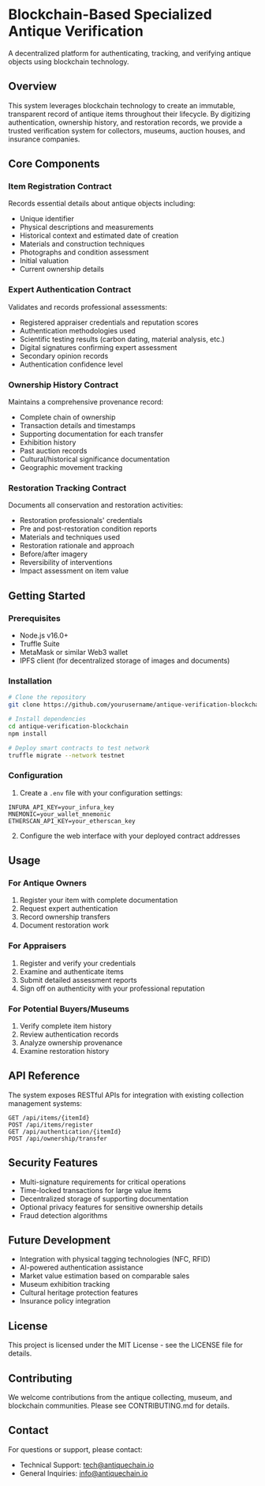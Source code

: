 # Blockchain-Based Specialized Antique Verification

A decentralized platform for authenticating, tracking, and verifying antique objects using blockchain technology.

## Overview

This system leverages blockchain technology to create an immutable, transparent record of antique items throughout their lifecycle. By digitizing authentication, ownership history, and restoration records, we provide a trusted verification system for collectors, museums, auction houses, and insurance companies.

## Core Components

### Item Registration Contract

Records essential details about antique objects including:
- Unique identifier
- Physical descriptions and measurements
- Historical context and estimated date of creation
- Materials and construction techniques
- Photographs and condition assessment
- Initial valuation
- Current ownership details

### Expert Authentication Contract

Validates and records professional assessments:
- Registered appraiser credentials and reputation scores
- Authentication methodologies used
- Scientific testing results (carbon dating, material analysis, etc.)
- Digital signatures confirming expert assessment
- Secondary opinion records
- Authentication confidence level

### Ownership History Contract

Maintains a comprehensive provenance record:
- Complete chain of ownership
- Transaction details and timestamps
- Supporting documentation for each transfer
- Exhibition history
- Past auction records
- Cultural/historical significance documentation
- Geographic movement tracking

### Restoration Tracking Contract

Documents all conservation and restoration activities:
- Restoration professionals' credentials
- Pre and post-restoration condition reports
- Materials and techniques used
- Restoration rationale and approach
- Before/after imagery
- Reversibility of interventions
- Impact assessment on item value

## Getting Started

### Prerequisites
- Node.js v16.0+
- Truffle Suite
- MetaMask or similar Web3 wallet
- IPFS client (for decentralized storage of images and documents)

### Installation

```bash
# Clone the repository
git clone https://github.com/yourusername/antique-verification-blockchain.git

# Install dependencies
cd antique-verification-blockchain
npm install

# Deploy smart contracts to test network
truffle migrate --network testnet
```

### Configuration

1. Create a `.env` file with your configuration settings:
```
INFURA_API_KEY=your_infura_key
MNEMONIC=your_wallet_mnemonic
ETHERSCAN_API_KEY=your_etherscan_key
```

2. Configure the web interface with your deployed contract addresses

## Usage

### For Antique Owners
1. Register your item with complete documentation
2. Request expert authentication
3. Record ownership transfers
4. Document restoration work

### For Appraisers
1. Register and verify your credentials
2. Examine and authenticate items
3. Submit detailed assessment reports
4. Sign off on authenticity with your professional reputation

### For Potential Buyers/Museums
1. Verify complete item history
2. Review authentication records
3. Analyze ownership provenance
4. Examine restoration history

## API Reference

The system exposes RESTful APIs for integration with existing collection management systems:

```
GET /api/items/{itemId}
POST /api/items/register
GET /api/authentication/{itemId}
POST /api/ownership/transfer
```

## Security Features

- Multi-signature requirements for critical operations
- Time-locked transactions for large value items
- Decentralized storage of supporting documentation
- Optional privacy features for sensitive ownership details
- Fraud detection algorithms

## Future Development

- Integration with physical tagging technologies (NFC, RFID)
- AI-powered authentication assistance
- Market value estimation based on comparable sales
- Museum exhibition tracking
- Cultural heritage protection features
- Insurance policy integration

## License

This project is licensed under the MIT License - see the LICENSE file for details.

## Contributing

We welcome contributions from the antique collecting, museum, and blockchain communities. Please see CONTRIBUTING.md for details.

## Contact

For questions or support, please contact:
- Technical Support: tech@antiquechain.io
- General Inquiries: info@antiquechain.io

